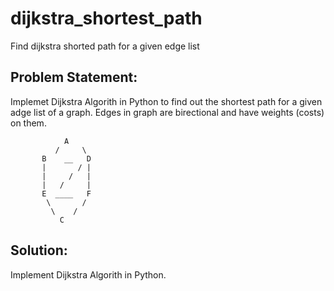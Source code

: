 # dijkstra_shortest_path
Find dijkstra shorted path for a given edge list

## Problem Statement:
Implemet Dijkstra Algorith in Python to find out the shortest path for a given adge list of a graph.
Edges in graph are birectional and have weights (costs) on them.

                A
              /     \
           B    __   D
           |       / |
           |     /   |
           |   /     |
           E  ____   F
            \       /  
             \    /
               C

## Solution:
Implement Dijkstra Algorith in Python.
                     
           
